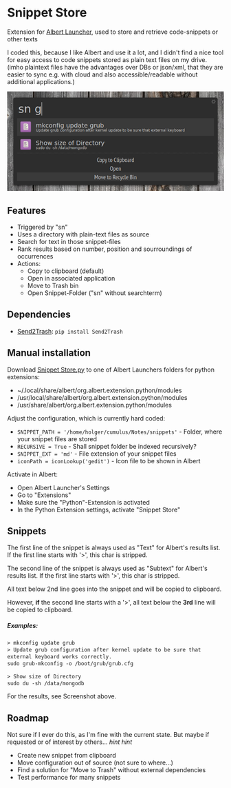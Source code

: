 # Snippet Store
Extension for [Albert Launcher](https://albertlauncher.github.io/), used to store and retrieve code-snippets or other texts

I coded this, because I like Albert and use it a lot, and I didn't find a nice tool for easy access to code snippets stored as plain text files on my drive.
(imho plaintext files have the advantages over DBs or json/xml, that they are easier to sync e.g. with cloud and also accessible/readable without additional applications.)

![screenshot](./snippet_store.png)

## Features
- Triggered by "sn"
- Uses a directory with plain-text files as source
- Search for text in those snippet-files
- Rank results based on number, position and sourroundings of occurrences
- Actions:
   - Copy to clipboard (default)
   - Open in associated application
   - Move to Trash bin
   - Open Snippet-Folder ("sn" without searchterm)

## Dependencies
- [Send2Trash](https://pypi.python.org/pypi/Send2Trash): `pip install Send2Trash`

## Manual installation
Download [Snippet Store.py](https://github.com/dynobo/snippet_store/blob/master/Snippet%20Store.py) to one of Albert Launchers folders for python extensions:
-  ~/.local/share/albert/org.albert.extension.python/modules
- /usr/local/share/albert/org.albert.extension.python/modules
- /usr/share/albert/org.albert.extension.python/modules

Adjust the configuration, which is currently hard coded:
- `SNIPPET_PATH = '/home/holger/cumulus/Notes/snippets'` - Folder, where your snippet files are stored
- `RECURSIVE = True` - Shall snippet folder be indexed recursively?
- `SNIPPET_EXT = 'md'` - File extension of your snippet files
- `iconPath = iconLookup('gedit')` - Icon file to be shown in Albert

Activate in Albert:
- Open Albert Launcher's Settings
- Go to "Extensions"
- Make sure the "Python"-Extension is activated
- In the Python Extension settings, activate "Snippet Store"

## Snippets
The first line of the snippet is always used as "Text" for Albert's results list. If the first line starts with '>', this char is stripped.

The second line of the snippet is always used as "Subtext" for Albert's results list. If the first line starts with '>', this char is stripped.

All text below 2nd line goes into the snippet and will be copied to clipboard.

However, **if** the second line starts with a '>', all text below the **3rd** line will be copied to clipboard.

##### Examples:
```
> mkconfig update grub
> Update grub configuration after kernel update to be sure that external keyboard works correctly.
sudo grub-mkconfig -o /boot/grub/grub.cfg
```

```
> Show size of Directory
sudo du -sh /data/mongodb
```

For the results, see Screenshot above.

## Roadmap
Not sure if I ever do this, as I'm fine with the current state. But maybe if requested or of interest by others... *hint* *hint*
- Create new snippet from clipboard
- Move configuration out of source (not sure to where...)
- Find a solution for "Move to Trash" without external dependencies
- Test performance for many snippets

